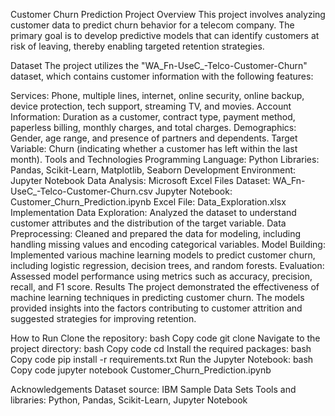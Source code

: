 Customer Churn Prediction
Project Overview
This project involves analyzing customer data to predict churn behavior for a telecom company. The primary goal is to develop predictive models that can identify customers at risk of leaving, thereby enabling targeted retention strategies.

Dataset
The project utilizes the "WA_Fn-UseC_-Telco-Customer-Churn" dataset, which contains customer information with the following features:

Services: Phone, multiple lines, internet, online security, online backup, device protection, tech support, streaming TV, and movies.
Account Information: Duration as a customer, contract type, payment method, paperless billing, monthly charges, and total charges.
Demographics: Gender, age range, and presence of partners and dependents.
Target Variable: Churn (indicating whether a customer has left within the last month).
Tools and Technologies
Programming Language: Python
Libraries: Pandas, Scikit-Learn, Matplotlib, Seaborn
Development Environment: Jupyter Notebook
Data Analysis: Microsoft Excel
Files
Dataset: WA_Fn-UseC_-Telco-Customer-Churn.csv
Jupyter Notebook: Customer_Churn_Prediction.ipynb
Excel File: Data_Exploration.xlsx
Implementation
Data Exploration: Analyzed the dataset to understand customer attributes and the distribution of the target variable.
Data Preprocessing: Cleaned and prepared the data for modeling, including handling missing values and encoding categorical variables.
Model Building: Implemented various machine learning models to predict customer churn, including logistic regression, decision trees, and random forests.
Evaluation: Assessed model performance using metrics such as accuracy, precision, recall, and F1 score.
Results
The project demonstrated the effectiveness of machine learning techniques in predicting customer churn. The models provided insights into the factors contributing to customer attrition and suggested strategies for improving retention.

How to Run
Clone the repository:
bash
Copy code
git clone <repository-url>
Navigate to the project directory:
bash
Copy code
cd <project-directory>
Install the required packages:
bash
Copy code
pip install -r requirements.txt
Run the Jupyter Notebook:
bash
Copy code
jupyter notebook Customer_Churn_Prediction.ipynb

Acknowledgements
Dataset source: IBM Sample Data Sets
Tools and libraries: Python, Pandas, Scikit-Learn, Jupyter Notebook

